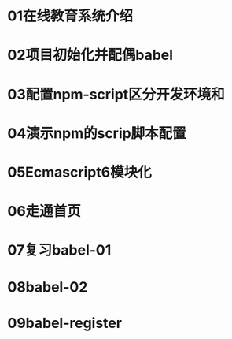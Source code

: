 # 01在线教育系统介绍
# 02项目初始化并配偶babel
# 03配置npm-script区分开发环境和
# 04演示npm的scrip脚本配置
# 05Ecmascript6模块化
# 06走通首页
# 07复习babel-01
# 08babel-02
# 09babel-register